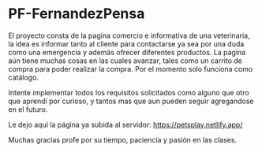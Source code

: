 # PF-FernandezPensa

El proyecto consta de la pagina comercio e informativa de una veterinaria, la idea es informar tanto al cliente para contactarse ya sea por una duda como una emergencia
y además ofrecer diferentes productos. La pagina aún tiene muchas cosas en las cuales avanzar, tales como un carrito de compra para poder realizar la compra. Por el momento
solo funciona como catálogo.

Intente implementar todos los requisitos solicitados como alguno que otro que aprendí por curioso, y tantos mas que aun pueden seguir agregandose en el futuro. 

Le dejo aquí la página ya subida al servidor: https://petsplay.netlify.app/

Muchas gracias profe por su tiempo, paciencia y pasión en las clases. 
